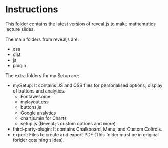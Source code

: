 # Instructions

This folder contains the latest version of reveal.js to make mathematics lecture slides.

The main folders from revealjs are:

- css
- dist
- js
- plugin

The extra folders for my Setup are:

- mySetup: It contains JS and CSS files for personalised options, display of buttons and analytics.
    - Fontawesome
    - mylayout.css
    - buttons.js
    - Google analytics
    - chartjs.min for Charts
    - setup.js (Reveal.js custom options and more)
- third-party-plugin: It contains Chalkboard, Menu, and Custom Coltrols.
- export: Files to create and export PDF (This folder must be in original forlder cotaining slides).
